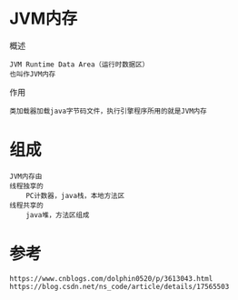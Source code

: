 
# JVM内存

概述

    JVM Runtime Data Area（运行时数据区）
    也叫作JVM内存
    
作用

    类加载器加载java字节码文件，执行引擎程序所用的就是JVM内存
    
# 组成

    JVM内存由
    线程独享的
        PC计数器，java栈，本地方法区
    线程共享的        
        java堆，方法区组成




    

# 参考

    https://www.cnblogs.com/dolphin0520/p/3613043.html    
    https://blog.csdn.net/ns_code/article/details/17565503    